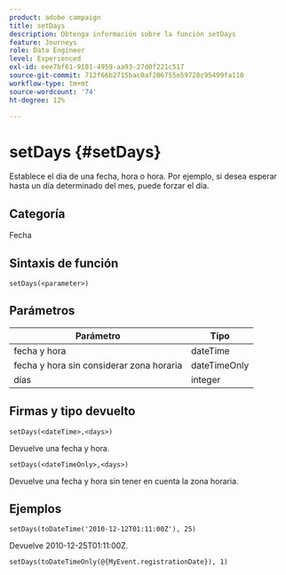 ```yaml
---
product: adobe campaign
title: setDays
description: Obtenga información sobre la función setDays
feature: Journeys
role: Data Engineer
level: Experienced
exl-id: eee7bf61-9101-4959-aa93-27d0f221c517
source-git-commit: 712f66b2715bac0af206755e59728c95499fa110
workflow-type: tm+mt
source-wordcount: '74'
ht-degree: 12%

---
```


# setDays {#setDays}

Establece el día de una fecha, hora o hora. Por ejemplo, si desea esperar hasta un día determinado del mes, puede forzar el día.

## Categoría

Fecha 

## Sintaxis de función

`setDays(<parameter>)`

## Parámetros

| Parámetro | Tipo |
|--- |--- |
| fecha y hora | dateTime |
| fecha y hora sin considerar zona horaria | dateTimeOnly |
| días | integer |

## Firmas y tipo devuelto

`setDays(<dateTime>,<days>)`

Devuelve una fecha y hora.

`setDays(<dateTimeOnly>,<days>)`

Devuelve una fecha y hora sin tener en cuenta la zona horaria.

## Ejemplos

`setDays(toDateTime('2010-12-12T01:11:00Z'), 25)`

Devuelve 2010-12-25T01:11:00Z.

`setDays(toDateTimeOnly(@{MyEvent.registrationDate}), 1)`
